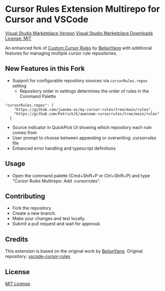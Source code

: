 # Cursor Rules Extension Multirepo for Cursor and VSCode

[Visual Studio Marketplace Version](https://marketplace.visualstudio.com/items?itemName=juanmaguitar.custom-cursor-rules-multirepo)
[Visual Studio Marketplace Downloads](https://marketplace.visualstudio.com/items?itemName=juanmaguitar.custom-cursor-rules-multirepo)
[License: MIT](https://opensource.org/licenses/MIT)

An enhanced fork of [Custom Cursor Rules](https://marketplace.visualstudio.com/items?itemName=beilunyang.cursor-rules) by [BeilunYang](https://github.com/beilunyang) with additional features for managing multiple cursor rule repositories.

## New Features in this Fork

- Support for configurable repository sources via `cursorRules.repos` setting
  - Repository order in settings determines the order of rules in the Command Palette

```
"cursorRules.repos": [
    "https://github.com/juanma-ai/my-cursor-rules/tree/main/rules",
    "https://github.com/PatrickJS/awesome-cursorrules/tree/main/rules"
  ]
```

- Source indicator in QuickPick UI showing which repository each rule comes from
- User prompt to choose between appending or overwriting .cursorrules file
- Enhanced error handling and typescript definitions

## Usage

- Open the command palette (Cmd+Shift+P or Ctrl+Shift+P) and type "Cursor Rules Multirepo: Add .cursorrules".

## Contributing

- Fork the repository.
- Create a new branch.
- Make your changes and test locally.
- Submit a pull request and wait for approval.

## Credits

This extension is based on the original work by [BeilunYang](https://github.com/beilunyang). Original repository: [vscode-cursor-rules](https://github.com/beilunyang/vscode-cursor-rules)

## License

[MIT License](LICENSE).

